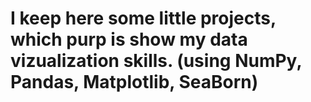 # I keep here some little projects, which purp is show my data vizualization skills. (using NumPy, Pandas, Matplotlib, SeaBorn)
